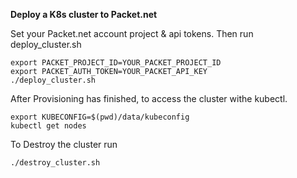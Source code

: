 **Deploy a K8s cluster to Packet.net**

Set your Packet.net account project & api tokens.
Then run deploy_cluster.sh

```
export PACKET_PROJECT_ID=YOUR_PACKET_PROJECT_ID 
export PACKET_AUTH_TOKEN=YOUR_PACKET_API_KEY
./deploy_cluster.sh
```

After Provisioning has finished, to access the cluster withe kubectl.

```
export KUBECONFIG=$(pwd)/data/kubeconfig
kubectl get nodes
```

To Destroy the cluster run 
```
./destroy_cluster.sh
```
